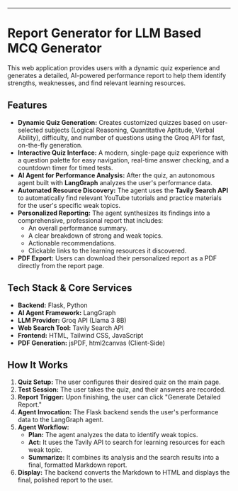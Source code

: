

***

# Report Generator for LLM Based MCQ Generator

This web application provides users with a dynamic quiz experience and generates a detailed, AI-powered performance report to help them identify strengths, weaknesses, and find relevant learning resources.

## Features

- **Dynamic Quiz Generation:** Creates customized quizzes based on user-selected subjects (Logical Reasoning, Quantitative Aptitude, Verbal Ability), difficulty, and number of questions using the Groq API for fast, on-the-fly generation.
- **Interactive Quiz Interface:** A modern, single-page quiz experience with a question palette for easy navigation, real-time answer checking, and a countdown timer for timed tests.
- **AI Agent for Performance Analysis:** After the quiz, an autonomous agent built with **LangGraph** analyzes the user's performance data.
- **Automated Resource Discovery:** The agent uses the **Tavily Search API** to automatically find relevant YouTube tutorials and practice materials for the user's specific weak topics.
- **Personalized Reporting:** The agent synthesizes its findings into a comprehensive, professional report that includes:
  - An overall performance summary.
  - A clear breakdown of strong and weak topics.
  - Actionable recommendations.
  - Clickable links to the learning resources it discovered.
- **PDF Export:** Users can download their personalized report as a PDF directly from the report page.

## Tech Stack & Core Services

- **Backend:** Flask, Python
- **AI Agent Framework:** LangGraph
- **LLM Provider:** Groq API (Llama 3 8B)
- **Web Search Tool:** Tavily Search API
- **Frontend:** HTML, Tailwind CSS, JavaScript
- **PDF Generation:** jsPDF, html2canvas (Client-Side)

## How It Works

1.  **Quiz Setup:** The user configures their desired quiz on the main page.
2.  **Test Session:** The user takes the quiz, and their answers are recorded.
3.  **Report Trigger:** Upon finishing, the user can click "Generate Detailed Report."
4.  **Agent Invocation:** The Flask backend sends the user's performance data to the LangGraph agent.
5.  **Agent Workflow:**
    - **Plan:** The agent analyzes the data to identify weak topics.
    - **Act:** It uses the Tavily API to search for learning resources for each weak topic.
    - **Summarize:** It combines its analysis and the search results into a final, formatted Markdown report.
6.  **Display:** The backend converts the Markdown to HTML and displays the final, polished report to the user.
